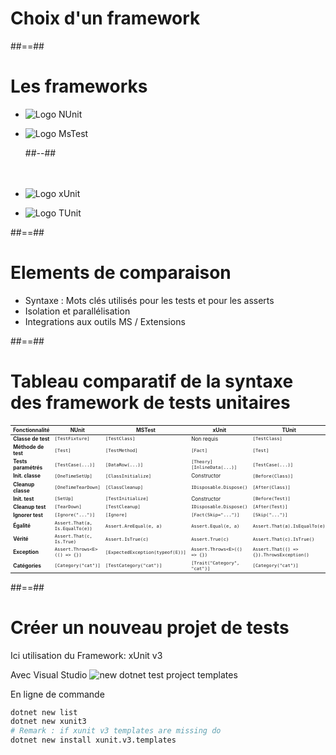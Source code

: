 <!-- .slide: class="transition-bg-sfeir-2" -->

# Choix d'un framework

##==##

<!-- .slide: class="two-column" data-background="#2c3c4e"-->

# Les frameworks

- ![Logo NUnit](./assets/images/nunit-logo.png)
- ![Logo MsTest](./assets/images/mstest-logo.png)
    <!-- .element: class="list-fragment" -->

  ##--##
  <br><br><br>

- ![Logo xUnit](./assets/images/xunit-logo.png)
- ![Logo TUnit](./assets/images/tunit-logo.png)
<!-- .element: class="list-fragment" -->

<!--
Avis et retours personnels sur chacun des frameworks.

---
NUnit, ancien, directement inspiré du framework de Java.
La configuration par default peut rapidement amener à des résultats innatendus et il demande plus de connaissances et de rigueur pour avoir une suite de tests propre et efficace.

Choix : Déconséillé.

---
MSTest, directement proposé par Microsoft. Les premières versions étaient très limitées et peu performantes.
Aujourd'hui correct, il reste moins utilisé. Malgré une très bonne intégration aux outils Microsoft, il 'lag' souvent derrière les autres frameworks en terme de fonctionnalités.

Choix: Correct mais pas le meilleur. Le point fort est principalement l'intégration avec certains outils MS.

---
XUnit, est le plus utilisé et le plus simple pour les tests unitaires.
Rapide et léger. Sa philosophie le rend idéal pour les tests unitaires, mais il est moins adapté pour les tests d'intégration et fonctionnels.

Choix: le plus populaire. Parfait pour les tests unitaires, mais pas pour les tests d'intégration et fonctionnels.

---
Tunit est un tout nouveau framework. Il est tout aussi bon que xUnit, et propose en plus de très bonnes fonctionalités pour les tests d'intégration et fonctionnels, en plus de très bonnes performances.
Deux inconvénients: sa jeunesse, et le fait qu'il ne fonctionne qu'avec "Microsft Test Platform" et pas avec "VsTest".

Choix: probablement le meilleur, mais sa jeunesse le rend plus "risqué" sur le long terme.

-->

##==##

# Elements de comparaison

- Syntaxe : Mots clés utilisés pour les tests et pour les asserts
- Isolation et parallélisation
- Integrations aux outils MS / Extensions
  <!-- .element: class="list-fragment" -->

##==##

# Tableau comparatif de la syntaxe des framework de tests unitaires

<table style="font-size: 0.6em;">
  <thead>
    <tr>
      <th>Fonctionnalité</th>
      <th>NUnit</th>
      <th>MSTest</th>
      <th>xUnit</th>
      <th>TUnit</th>
    </tr>
  </thead>
  <tbody>
    <tr>
      <td><b>Classe de test</b></td>
      <td><code>[TestFixture]</code></td>
      <td><code>[TestClass]</code></td>
      <td>Non requis</td>
      <td><code>[TestClass]</code></td>
    </tr>
    <tr>
      <td><b>Méthode de test</b></td>
      <td><code>[Test]</code></td>
      <td><code>[TestMethod]</code></td>
      <td><code>[Fact]</code></td>
      <td><code>[Test]</code></td>
    </tr>
    <tr>
      <td><b>Tests paramétrés</b></td>
      <td><code>[TestCase(...)]</code></td>
      <td><code>[DataRow(...)]</code></td>
      <td><code>[Theory][InlineData(...)]</code></td>
      <td><code>[TestCase(...)]</code></td>
    </tr>
    <tr>
      <td><b>Init. classe</b></td>
      <td><code>[OneTimeSetUp]</code></td>
      <td><code>[ClassInitialize]</code></td>
      <td>Constructor</td>
      <td><code>[Before(Class)]</code></td>
    </tr>
    <tr>
      <td><b>Cleanup classe</b></td>
      <td><code>[OneTimeTearDown]</code></td>
      <td><code>[ClassCleanup]</code></td>
      <td><code>IDisposable.Dispose()</code></td>
      <td><code>[After(Class)]</code></td>
    </tr>
    <tr>
      <td><b>Init. test</b></td>
      <td><code>[SetUp]</code></td>
      <td><code>[TestInitialize]</code></td>
      <td>Constructor</td>
      <td><code>[Before(Test)]</code></td>
    </tr>
    <tr>
      <td><b>Cleanup test</b></td>
      <td><code>[TearDown]</code></td>
      <td><code>[TestCleanup]</code></td>
      <td><code>IDisposable.Dispose()</code></td>
      <td><code>[After(Test)]</code></td>
    </tr>
    <tr>
      <td><b>Ignorer test</b></td>
      <td><code>[Ignore("...")]</code></td>
      <td><code>[Ignore]</code></td>
      <td><code>[Fact(Skip="...")]</code></td>
      <td><code>[Skip("...")]</code></td>
    </tr>
    <tr>
      <td><b>Égalité</b></td>
      <td><code>Assert.That(a, Is.EqualTo(e))</code></td>
      <td><code>Assert.AreEqual(e, a)</code></td>
      <td><code>Assert.Equal(e, a)</code></td>
      <td><code>Assert.That(a).IsEqualTo(e)</code></td>
    </tr>
    <tr>
      <td><b>Vérité</b></td>
      <td><code>Assert.That(c, Is.True)</code></td>
      <td><code>Assert.IsTrue(c)</code></td>
      <td><code>Assert.True(c)</code></td>
      <td><code>Assert.That(c).IsTrue()</code></td>
    </tr>
    <tr>
      <td><b>Exception</b></td>
      <td><code>Assert.Throws&lt;E&gt;(() => {})</code></td>
      <td><code>[ExpectedException(typeof(E))]</code></td>
      <td><code>Assert.Throws&lt;E&gt;(() => {})</code></td>
      <td><code>Assert.That(() => {}).ThrowsException()</code></td>
    </tr>
    <tr>
      <td><b>Catégories</b></td>
      <td><code>[Category("cat")]</code></td>
      <td><code>[TestCategory("cat")]</code></td>
      <td><code>[Trait("Category", "cat")]</code></td>
      <td><code>[Category("cat")]</code></td>
    </tr>
  </tbody>
</table>

##==##

# Créer un nouveau projet de tests

Ici utilisation du Framework: xUnit v3

Avec Visual Studio
![new dotnet test project templates](./assets/images/new_test_project.png)

En ligne de commande

```bash
dotnet new list
dotnet new xunit3
# Remark : if xunit v3 templates are missing do
dotnet new install xunit.v3.templates
```
